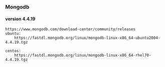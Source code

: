 
### Mongodb
#### version 4.4.19

    https://www.mongodb.com/download-center/community/releases
    ubuntu:
        https://fastdl.mongodb.org/linux/mongodb-linux-x86_64-ubuntu2004-4.4.19.tgz
    
    centos:
        https://fastdl.mongodb.org/linux/mongodb-linux-x86_64-rhel70-4.4.19.tgz
